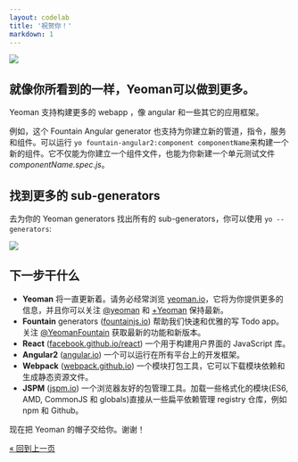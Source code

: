 ```yaml
---
layout: codelab
title: '祝贺你！'
markdown: 1
---
```


<div class="mast-holder">
  <img src="/assets/img/yeoman-003.png">
</div>

## 就像你所看到的一样，Yeoman可以做到更多。

Yeoman 支持构建更多的 webapp ，像 angular 和一些其它的应用框架。

例如，这个 Fountain Angular generator 也支持为你建立新的管道，指令，服务和组件。可以运行 `yo fountain-angular2:component componentName`来构建一个新的组件。它不仅能为你建立一个组件文件，也能为你新建一个单元测试文件 *componentName.spec.js*。

<div class="note tip">

  <h2>找到更多的 sub-generators</h2>

  <p>去为你的 Yeoman generators 找出所有的 sub-generators，你可以使用 <code>yo --generators</code>:</p>

  <img src="/assets/img/codelab/09_list_sub-generators.png">

</div>

## 下一步干什么

* **Yeoman** 将一直更新着。请务必经常浏览 [yeoman.io](http://yeoman.io)，它将为你提供更多的信息，并且你可以关注 [@yeoman](https://twitter.com/yeoman) 和 [+Yeoman](https://plus.google.com/101063139999404044459/posts) 保持最新。
* **Fountain** generators ([fountainjs.io](http://fountainjs.io)) 帮助我们快速和优雅的写 Todo app。 关注 [@YeomanFountain](https://twitter.com/yeomanfountain) 获取最新的功能和新版本。
* **React** ([facebook.github.io/react](https://facebook.github.io/react/)) 一个用于构建用户界面的 JavaScript 库。
* **Angular2** ([angular.io](https://angular.io/)) 一个可以运行在所有平台上的开发框架。
* **Webpack** ([webpack.github.io](https://webpack.github.io/)) 一个模块打包工具，它可以下载模块依赖和生成静态资源文件。
* **JSPM** ([jspm.io](http://jspm.io/)) 一个浏览器友好的包管理工具。加载一些格式化的模块(ES6, AMD, CommonJS 和 globals)直接从一些扁平依赖管理 registry 仓库，例如 npm 和 Github。

现在把 Yeoman 的帽子交给你。谢谢！

<p class="codelab-paging">
  <a href="index.html#toc">&laquo; 回到上一页</a>
</p>
